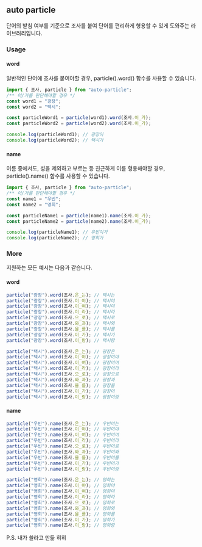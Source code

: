 ## auto particle

단어의 받침 여부를 기준으로 조사를 붙여 단어를 편리하게 형용할 수 있게 도와주는 라이브러리입니다.

### Usage

#### word

일반적인 단어에 조사를 붙여야할 경우, particle().word() 함수를 사용할 수 있습니다.

```js
import { 조사, particle } from "auto-particle";
/** 이/가를 판단해야할 경우 */
const word1 = "광장";
const word2 = "택시";

const particleWord1 = particle(word1).word(조사.이_가);
const particleWord2 = particle(word2).word(조사.이_가);

console.log(particleWord1); // 광장이
console.log(particleWord2); // 택시가
```

#### name

이름 중에서도, 성을 제외하고 부르는 등 친근하게 이를 형용해야할 경우, particle().name() 함수를 사용할 수 있습니다.

```js
import { 조사, particle } from "auto-particle";
/** 이/가를 판단해야할 경우 */
const name1 = "우빈";
const name2 = "영희";

const particleName1 = particle(name1).name(조사.이_가);
const particleName2 = particle(name2).name(조사.이_가);

console.log(particleName1); // 우빈이가
console.log(particleName2); // 영희가
```

### More

지원하는 모든 예시는 다음과 같습니다.

#### word

```js
particle("광장").word(조사.은_는); // 택시는
particle("광장").word(조사.이_야); // 택시야
particle("광장").word(조사.이_여); // 택시여
particle("광장").word(조사.이_라); // 택시라
particle("광장").word(조사.으_로); // 택시로
particle("광장").word(조사.와_과); // 택시와
particle("광장").word(조사.을_를); // 택시를
particle("광장").word(조사.이_가); // 택시가
particle("광장").word(조사.이_랑); // 택시랑

particle("택시").word(조사.은_는); // 광장은
particle("택시").word(조사.이_야); // 광장이야
particle("택시").word(조사.이_여); // 광장이여
particle("택시").word(조사.이_라); // 광장이라
particle("택시").word(조사.으_로); // 광장으로
particle("택시").word(조사.와_과); // 광장과
particle("택시").word(조사.을_를); // 광장을
particle("택시").word(조사.이_가); // 광장이
particle("택시").word(조사.이_랑); // 광장이랑
```

#### name

```js
particle("우빈").name(조사.은_는); // 우빈이는
particle("우빈").name(조사.이_야); // 우빈이야
particle("우빈").name(조사.이_여); // 우빈이여
particle("우빈").name(조사.이_라); // 우빈이라
particle("우빈").name(조사.으_로); // 우빈이로
particle("우빈").name(조사.와_과); // 우빈이와
particle("우빈").name(조사.을_를); // 우빈이를
particle("우빈").name(조사.이_가); // 우빈이가
particle("우빈").name(조사.이_랑); // 우빈이랑

particle("영희").name(조사.은_는); // 영희는
particle("영희").name(조사.이_야); // 영희야
particle("영희").name(조사.이_여); // 영희여
particle("영희").name(조사.이_라); // 영희라
particle("영희").name(조사.으_로); // 영희로
particle("영희").name(조사.와_과); // 영희와
particle("영희").name(조사.을_를); // 영희를
particle("영희").name(조사.이_가); // 영희가
particle("영희").name(조사.이_랑); // 영희랑
```

P.S. 내가 쓸라고 만듦 히히
